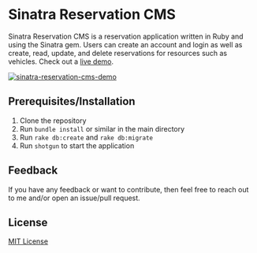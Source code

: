 # Sinatra Reservation CMS

Sinatra Reservation CMS is a reservation application written in Ruby and using the Sinatra gem.  Users can create an account and login as well as create, read, update, and delete reservations for resources such as vehicles.  Check out a [live demo](https://sinatra-reservation-cms.herokuapp.com/).

[![sinatra-reservation-cms-demo](http://img.youtube.com/vi/KVKkFuozbyw/0.jpg)](http://www.youtube.com/watch?v=KVKkFuozbyw "Sinatra Reservation CMS Demo")

## Prerequisites/Installation

1. Clone the repository
2. Run `bundle install` or similar in the main directory
3. Run `rake db:create` and `rake db:migrate`
4. Run `shotgun` to start the application

## Feedback

If you have any feedback or want to contribute, then feel free to reach out to me and/or open an issue/pull request.

## License

[MIT License](https://github.com/BusterStatus/sinatra-reservation-cms/blob/master/LICENSE)

